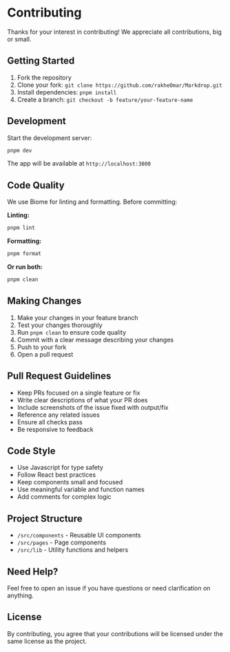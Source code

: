 # Contributing

Thanks for your interest in contributing! We appreciate all contributions, big or small.

## Getting Started

1. Fork the repository
2. Clone your fork: `git clone https://github.com/rakheOmar/Markdrop.git`
3. Install dependencies: `pnpm install`
4. Create a branch: `git checkout -b feature/your-feature-name`

## Development

Start the development server:

```bash
pnpm dev
```

The app will be available at `http://localhost:3000`

## Code Quality

We use Biome for linting and formatting. Before committing:

**Linting:**
```bash
pnpm lint
```

**Formatting:**
```bash
pnpm format
```

**Or run both:**
```bash
pnpm clean
```

## Making Changes

1. Make your changes in your feature branch
2. Test your changes thoroughly
3. Run `pnpm clean` to ensure code quality
4. Commit with a clear message describing your changes
5. Push to your fork
6. Open a pull request

## Pull Request Guidelines

- Keep PRs focused on a single feature or fix
- Write clear descriptions of what your PR does
- Include screenshots of the issue fixed with output/fix
- Reference any related issues
- Ensure all checks pass
- Be responsive to feedback

## Code Style

- Use Javascript for type safety
- Follow React best practices
- Keep components small and focused
- Use meaningful variable and function names
- Add comments for complex logic

## Project Structure

- `/src/components` - Reusable UI components
- `/src/pages` - Page components
- `/src/lib` - Utility functions and helpers

## Need Help?

Feel free to open an issue if you have questions or need clarification on anything.

## License

By contributing, you agree that your contributions will be licensed under the same license as the project.
